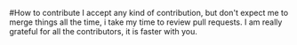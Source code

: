 #How to contribute
I accept any kind of contribution, but don't expect me to merge things all the time, i take my time to review pull requests.
I am really grateful for all the contributors, it is faster with you.
